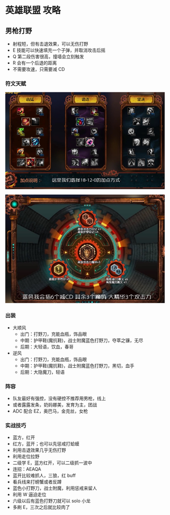 # 英雄联盟 攻略

## 男枪打野

+ 射程短，但有击退效果，可以无伤打野
+ E 技能可以快速填充一个子弹，并取消攻击后摇
+ Q 第二段伤害很高，撞墙会立刻触发
+ R 会有一个后退的距离
+ 不需要攻速，只需要减 CD

### 符文天赋

![graves](_resources/graves.jpg)

![graves1](_resources/graves1.jpg)

### 出装

+ 大顺风
	+ 出门：打野刀，充能血瓶，饰品眼
	+ 中期：护甲鞋(魔抗鞋)，战士附魔蓝色打野刀，夺萃之镰，无尽
	+ 后期：大轻语，饮血，春哥
+ 逆风
	+ 出门：打野刀，充能血瓶，饰品眼
	+ 中期：护甲鞋(魔抗鞋)，战士附魔蓝色打野刀，黑切，血手
	+ 后期：大隐魔刀，轻语

### 阵容

+ 队友最好有强控，没有硬控不推荐用男枪，线上
+ 或者露露发条，奶妈娜美，发育为主，团战
+ ADC 配合 EZ，奥巴马，金克丝，女枪

### 实战技巧

+ 蓝方，红开
+ 红方，蓝开；也可以先惩戒打蛤蟆
+ 利用击退效果几乎无伤打野
+ 利用走位拉野
+ 二级学 E，蓝方红开，可以二级抓一波中
+ 连招：AEAQA
+ 蓝开比较难抓人，三狼，红 buff
+ 看兵线来打螃蟹或者反蹲
+ 蓝色小打野刀，战士附魔，利用惩戒来留人
+ 利用 W 逼迫走位
+ 六级以后有蓝色打野刀就可以 solo 小龙
+ 多刷 E，三次之后就比较肉了

